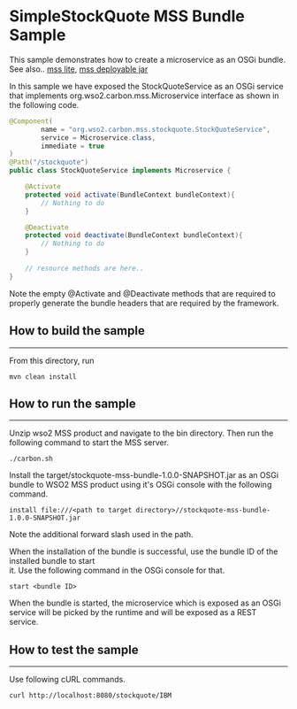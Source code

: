 # SimpleStockQuote MSS Bundle Sample

This sample demonstrates how to create a microservice as an OSGi bundle.
See also.. [mss lite](../stockquote-mss-lite), [mss deployable jar](../stockquote-mss-deployable-jar)

In this sample we have exposed the StockQuoteService as an OSGi service that implements 
org.wso2.carbon.mss.Microservice interface as shown in the following code.

```java
@Component(
        name = "org.wso2.carbon.mss.stockquote.StockQuoteService",
        service = Microservice.class,
        immediate = true
)
@Path("/stockquote")
public class StockQuoteService implements Microservice {

    @Activate
    protected void activate(BundleContext bundleContext){
        // Nothing to do
    }

    @Deactivate
    protected void deactivate(BundleContext bundleContext){
        // Nothing to do
    }
    
    // resource methods are here..
}
```
Note the empty @Activate and @Deactivate methods that are required to properly generate the bundle headers that are 
required by the framework.


## How to build the sample
------------------------------------------

From this directory, run

```
mvn clean install
```

## How to run the sample
------------------------------------------

Unzip wso2 MSS product and navigate to the bin directory. Then run the following command to start the MSS server.
```
./carbon.sh
```

Install the target/stockquote-mss-bundle-1.0.0-SNAPSHOT.jar as an OSGi bundle to WSO2 MSS product using it's 
OSGi console with the following command.

```
install file:///<path to target directory>//stockquote-mss-bundle-1.0.0-SNAPSHOT.jar
```
Note the additional forward slash used in the path.

When the installation of the bundle is successful, use the bundle ID of the installed bundle to start  
it. Use the following command in the OSGi console for that.

```
start <bundle ID>
```

When the bundle is started, the microservice which is exposed as an OSGi service will be picked by the runtime and 
will be exposed as a REST service.


## How to test the sample
------------------------------------------

Use following cURL commands.
```
curl http://localhost:8080/stockquote/IBM
```